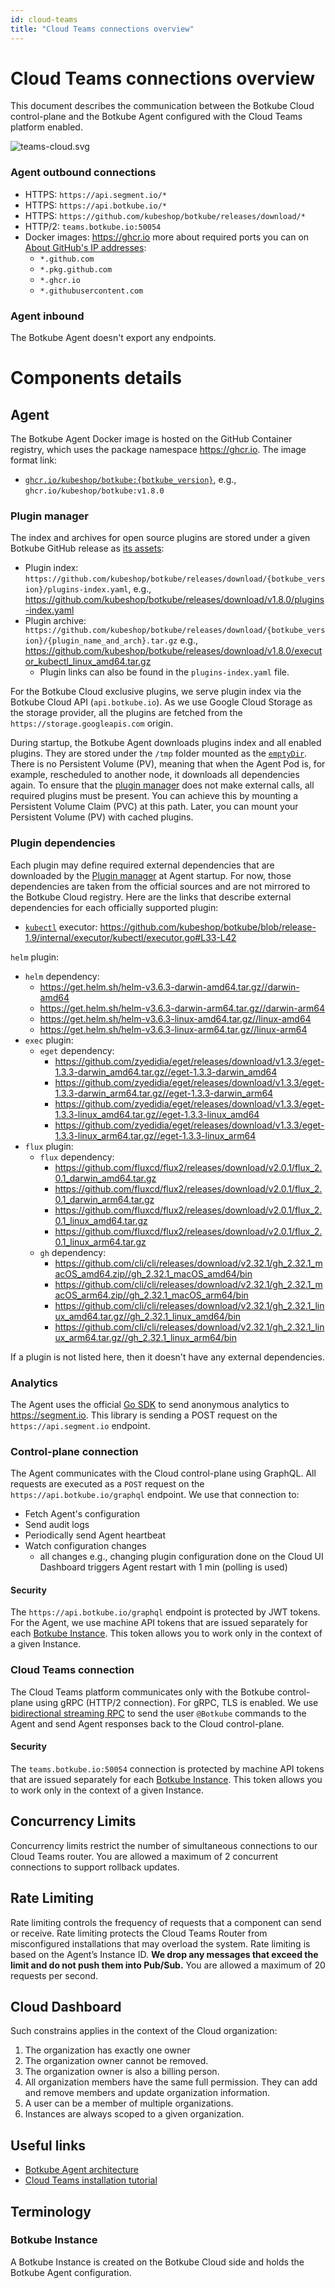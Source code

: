 ```yaml
---
id: cloud-teams
title: "Cloud Teams connections overview"
---
```


# Cloud Teams connections overview

This document describes the communication between the Botkube Cloud control-plane and the Botkube Agent configured with the Cloud Teams platform enabled.

![teams-cloud.svg](assets/teams-cloud.png)

### Agent outbound connections

- HTTPS: `https://api.segment.io/*`
- HTTPS: `https://api.botkube.io/*`
- HTTPS: `https://github.com/kubeshop/botkube/releases/download/*`
- HTTP/2: `teams.botkube.io:50054`
- Docker images: https://ghcr.io more about required ports you can on [About GitHub's IP addresses](https://docs.github.com/en/authentication/keeping-your-account-and-data-secure/about-githubs-ip-addresses):
  - `*.github.com`
  - `*.pkg.github.com`
  - `*.ghcr.io`
  - `*.githubusercontent.com`

### Agent inbound

The Botkube Agent doesn't export any endpoints.

# Components details

## Agent

The Botkube Agent Docker image is hosted on the GitHub Container registry, which uses the package namespace https://ghcr.io. The image format link:

- [`ghcr.io/kubeshop/botkube:{botkube_version}`](https://github.com/kubeshop/botkube/pkgs/container/botkube), e.g., `ghcr.io/kubeshop/botkube:v1.8.0`

### Plugin manager

The index and archives for open source plugins are stored under a given Botkube GitHub release as [its assets](https://github.com/kubeshop/botkube/releases/tag/v1.8.0):

- Plugin index: `https://github.com/kubeshop/botkube/releases/download/{botkube_version}/plugins-index.yaml`, e.g., https://github.com/kubeshop/botkube/releases/download/v1.8.0/plugins-index.yaml
- Plugin archive: `https://github.com/kubeshop/botkube/releases/download/{botkube_version}/{plugin_name_and_arch}.tar.gz` e.g., https://github.com/kubeshop/botkube/releases/download/v1.8.0/executor_kubectl_linux_amd64.tar.gz
  - Plugin links can also be found in the `plugins-index.yaml` file.

For the Botkube Cloud exclusive plugins, we serve plugin index via the Botkube Cloud API (`api.botkube.io`). As we use Google Cloud Storage as the storage provider, all the plugins are fetched from the `https://storage.googleapis.com` origin.

During startup, the Botkube Agent downloads plugins index and all enabled plugins. They are stored under the `/tmp` folder mounted as the [`emptyDir`](https://github.com/kubeshop/botkube/blob/release-1.9/helm/botkube/templates/deployment.yaml#L146-L147). There is no Persistent Volume (PV), meaning that when the Agent Pod is, for example, rescheduled to another node, it downloads all dependencies again. To ensure that the [plugin manager](index.md#plugin-manager) does not make external calls, all required plugins must be present. You can achieve this by mounting a Persistent Volume Claim (PVC) at this path. Later, you can mount your Persistent Volume (PV) with cached plugins.

### Plugin dependencies

Each plugin may define required external dependencies that are downloaded by the [Plugin manager](#plugin-manager) at Agent startup. For now, those dependencies are taken from the official sources and are not mirrored to the Botkube Cloud registry. Here are the links that describe external dependencies for each officially supported plugin:

- [`kubectl`](../self-hosted-configuration/executor/kubectl.md) executor: https://github.com/kubeshop/botkube/blob/release-1.9/internal/executor/kubectl/executor.go#L33-L42

`helm` plugin:

- `helm` dependency:
  - https://get.helm.sh/helm-v3.6.3-darwin-amd64.tar.gz//darwin-amd64
  - https://get.helm.sh/helm-v3.6.3-darwin-arm64.tar.gz//darwin-arm64
  - https://get.helm.sh/helm-v3.6.3-linux-amd64.tar.gz//linux-amd64
  - https://get.helm.sh/helm-v3.6.3-linux-arm64.tar.gz//linux-arm64
- `exec` plugin:
  - `eget` dependency:
    - https://github.com/zyedidia/eget/releases/download/v1.3.3/eget-1.3.3-darwin_amd64.tar.gz//eget-1.3.3-darwin_amd64
    - https://github.com/zyedidia/eget/releases/download/v1.3.3/eget-1.3.3-darwin_arm64.tar.gz//eget-1.3.3-darwin_arm64
    - https://github.com/zyedidia/eget/releases/download/v1.3.3/eget-1.3.3-linux_amd64.tar.gz//eget-1.3.3-linux_amd64
    - https://github.com/zyedidia/eget/releases/download/v1.3.3/eget-1.3.3-linux_arm64.tar.gz//eget-1.3.3-linux_arm64
- `flux` plugin:
  - `flux` dependency:
    - https://github.com/fluxcd/flux2/releases/download/v2.0.1/flux_2.0.1_darwin_amd64.tar.gz
    - https://github.com/fluxcd/flux2/releases/download/v2.0.1/flux_2.0.1_darwin_arm64.tar.gz
    - https://github.com/fluxcd/flux2/releases/download/v2.0.1/flux_2.0.1_linux_amd64.tar.gz
    - https://github.com/fluxcd/flux2/releases/download/v2.0.1/flux_2.0.1_linux_arm64.tar.gz
  - `gh` dependency:
    - https://github.com/cli/cli/releases/download/v2.32.1/gh_2.32.1_macOS_amd64.zip//gh_2.32.1_macOS_amd64/bin
    - https://github.com/cli/cli/releases/download/v2.32.1/gh_2.32.1_macOS_arm64.zip//gh_2.32.1_macOS_arm64/bin
    - https://github.com/cli/cli/releases/download/v2.32.1/gh_2.32.1_linux_amd64.tar.gz//gh_2.32.1_linux_amd64/bin
    - https://github.com/cli/cli/releases/download/v2.32.1/gh_2.32.1_linux_arm64.tar.gz//gh_2.32.1_linux_arm64/bin

If a plugin is not listed here, then it doesn't have any external dependencies.

### Analytics

The Agent uses the official [Go SDK](https://github.com/segmentio/analytics-go) to send anonymous analytics to https://segment.io. This library is sending a POST request on the `https://api.segment.io` endpoint.

### Control-plane connection

The Agent communicates with the Cloud control-plane using GraphQL. All requests are executed as a `POST` request on the `https://api.botkube.io/graphql` endpoint. We use that connection to:

- Fetch Agent's configuration
- Send audit logs
- Periodically send Agent heartbeat
- Watch configuration changes
  - all changes e.g., changing plugin configuration done on the Cloud UI Dashboard triggers Agent restart with 1 min (polling is used)

#### Security

The `https://api.botkube.io/graphql` endpoint is protected by JWT tokens. For the Agent, we use machine API tokens that are issued separately for each [Botkube Instance](#botkube-instance). This token allows you to work only in the context of a given Instance.

### Cloud Teams connection

The Cloud Teams platform communicates only with the Botkube control-plane using gRPC (HTTP/2 connection). For gRPC, TLS is enabled. We use [bidirectional streaming RPC](https://grpc.io/docs/what-is-grpc/core-concepts/#bidirectional-streaming-rpc}) to send the user `@Botkube` commands to the Agent and send Agent responses back to the Cloud control-plane.

#### Security

The `teams.botkube.io:50054` connection is protected by machine API tokens that are issued separately for each [Botkube Instance](#botkube-instance). This token allows you to work only in the context of a given Instance.

## Concurrency Limits

Concurrency limits restrict the number of simultaneous connections to our Cloud Teams router. You are allowed a maximum of 2 concurrent connections to support rollback updates.

## Rate Limiting

Rate limiting controls the frequency of requests that a component can send or receive. Rate limiting protects the Cloud Teams Router from misconfigured installations that may overload the system. Rate limiting is based on the Agent’s Instance ID. **We drop any messages that exceed the limit and do not push them into Pub/Sub.** You are allowed a maximum of 20 requests per second.

## Cloud Dashboard

Such constrains applies in the context of the Cloud organization:

1. The organization has exactly one owner
2. The organization owner cannot be removed.
3. The organization owner is also a billing person.
4. All organization members have the same full permission. They can add and remove members and update organization information.
5. A user can be a member of multiple organizations.
6. Instances are always scoped to a given organization.

## Useful links

- [Botkube Agent architecture](https://docs.botkube.io/architecture/)
- [Cloud Teams installation tutorial](https://docs.botkube.io/installation/teams/)

## Terminology

### Botkube Instance

A Botkube Instance is created on the Botkube Cloud side and holds the Botkube Agent configuration.
